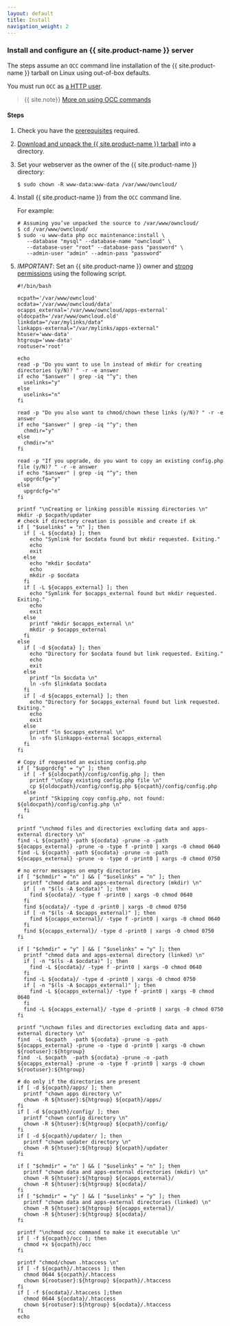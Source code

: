 ```yaml
---
layout: default
title: Install
navigation_weight: 2
---
```

### Install and configure an {{ site.product-name }} server
The steps assume an `OCC` command line installation of the {{ site.product-name }} tarball on Linux using out-of-box defaults.

You must run `OCC` as [a HTTP user](https://doc.owncloud.org/server/10.0/admin_manual/configuration/server/occ_command.html#http-user-label).
> {{ site.note}} [More on using OCC commands](https://doc.owncloud.org/server/10.0/admin_manual/configuration/server/occ_apps_command.html?highlight=occ)

#### Steps

1. Check you have the [prerequisites](https://doc.owncloud.org/server/10.0/admin_manual/installation/source_installation.html#prerequisites-label) required.

2. [Download and unpack the {{ site.product-name }} tarball](https://owncloud.org/download/#owncloud-server-tar-ball) into a directory.
3. Set your webserver as the owner of the {{ site.product-name }} directory:

    ```
    $ sudo chown -R www-data:www-data /var/www/owncloud/
    ```

4. Install {{ site.product-name }} from the `OCC` command line.

    For example:

    ```
    # Assuming you’ve unpacked the source to /var/www/owncloud/
    $ cd /var/www/owncloud/
    $ sudo -u www-data php occ maintenance:install \
       --database "mysql" --database-name "owncloud" \
       --database-user "root" --database-pass "password" \
       --admin-user "admin" --admin-pass "password"
   ```

5. *IMPORTANT*: Set an {{ site.product-name }} owner and [strong permissions](https://doc.owncloud.org/server/10.0/admin_manual/installation/source_installation.html#strong-perms-label) using the following script.

    ```
    #!/bin/bash

    ocpath='/var/www/owncloud'
    ocdata='/var/www/owncloud/data'
    ocapps_external='/var/www/owncloud/apps-external'
    oldocpath='/var/www/owncloud.old'
    linkdata="/var/mylinks/data"
    linkapps-external="/var/mylinks/apps-external"
    htuser='www-data'
    htgroup='www-data'
    rootuser='root'

    echo
    read -p "Do you want to use ln instead of mkdir for creating directories (y/N)? " -r -e answer
    if echo "$answer" | grep -iq "^y"; then
      uselinks="y"
    else
      uselinks="n"
    fi

    read -p "Do you also want to chmod/chown these links (y/N)? " -r -e answer
    if echo "$answer" | grep -iq "^y"; then
      chmdir="y"
    else
      chmdir="n"
    fi

    read -p "If you upgrade, do you want to copy an existing config.php file (y/N)? " -r -e answer
    if echo "$answer" | grep -iq "^y"; then
      upgrdcfg="y"
    else
      upgrdcfg="n"
    fi

    printf "\nCreating or linking possible missing directories \n"
    mkdir -p $ocpath/updater
    # check if directory creation is possible and create if ok
    if [ "$uselinks" = "n" ]; then
      if [ -L ${ocdata} ]; then
        echo "Symlink for $ocdata found but mkdir requested. Exiting."
        echo
        exit
      else
        echo "mkdir $ocdata"
        echo
        mkdir -p $ocdata
      fi
      if [ -L ${ocapps_external} ]; then
        echo "Symlink for $ocapps_external found but mkdir requested. Exiting."
        echo
        exit
      else
        printf "mkdir $ocapps_external \n"
        mkdir -p $ocapps_external
      fi
    else
      if [ -d ${ocdata} ]; then
        echo "Directory for $ocdata found but link requested. Exiting."
        echo
        exit
      else
        printf "ln $ocdata \n"
        ln -sfn $linkdata $ocdata
      fi
      if [ -d ${ocapps_external} ]; then
        echo "Directory for $ocapps_external found but link requested. Exiting."
        echo
        exit
      else
        printf "ln $ocapps_external \n"
        ln -sfn $linkapps-external $ocapps_external
      fi
    fi

    # Copy if requested an existing config.php
    if [ "$upgrdcfg" = "y" ]; then
      if [ -f ${oldocpath}/config/config.php ]; then
        printf "\nCopy existing config.php file \n"
        cp ${oldocpath}/config/config.php ${ocpath}/config/config.php
      else
        printf "Skipping copy config.php, not found: ${oldocpath}/config/config.php \n"
      fi
    fi

    printf "\nchmod files and directories excluding data and apps-external directory \n"
    find -L ${ocpath} -path ${ocdata} -prune -o -path ${ocapps_external} -prune -o -type f -print0 | xargs -0 chmod 0640
    find -L ${ocpath} -path ${ocdata} -prune -o -path ${ocapps_external} -prune -o -type d -print0 | xargs -0 chmod 0750

    # no error messages on empty directories
    if [ "$chmdir" = "n" ] && [ "$uselinks" = "n" ]; then
      printf "chmod data and apps-external directory (mkdir) \n"
      if [ -n "$(ls -A $ocdata)" ]; then
        find ${ocdata}/ -type f -print0 | xargs -0 chmod 0640
      fi
      find ${ocdata}/ -type d -print0 | xargs -0 chmod 0750
      if [ -n "$(ls -A $ocapps_external)" ]; then
        find ${ocapps_external}/ -type f -print0 | xargs -0 chmod 0640
      fi
      find ${ocapps_external}/ -type d -print0 | xargs -0 chmod 0750
    fi

    if [ "$chmdir" = "y" ] && [ "$uselinks" = "y" ]; then
      printf "chmod data and apps-external directory (linked) \n"
      if [ -n "$(ls -A $ocdata)" ]; then
        find -L ${ocdata}/ -type f -print0 | xargs -0 chmod 0640
      fi
      find -L ${ocdata}/ -type d -print0 | xargs -0 chmod 0750
      if [ -n "$(ls -A $ocapps_external)" ]; then
        find -L ${ocapps_external}/ -type f -print0 | xargs -0 chmod 0640
      fi
      find -L ${ocapps_external}/ -type d -print0 | xargs -0 chmod 0750
    fi

    printf "\nchown files and directories excluding data and apps-external directory \n"
    find  -L $ocpath  -path ${ocdata} -prune -o -path ${ocapps_external} -prune -o -type d -print0 | xargs -0 chown ${rootuser}:${htgroup}
    find  -L $ocpath  -path ${ocdata} -prune -o -path ${ocapps_external} -prune -o -type f -print0 | xargs -0 chown ${rootuser}:${htgroup}

    # do only if the directories are present
    if [ -d ${ocpath}/apps/ ]; then
      printf "chown apps directory \n"
      chown -R ${htuser}:${htgroup} ${ocpath}/apps/
    fi
    if [ -d ${ocpath}/config/ ]; then
      printf "chown config directory \n"
      chown -R ${htuser}:${htgroup} ${ocpath}/config/
    fi
    if [ -d ${ocpath}/updater/ ]; then
      printf "chown updater directory \n"
      chown -R ${htuser}:${htgroup} ${ocpath}/updater
    fi

    if [ "$chmdir" = "n" ] && [ "$uselinks" = "n" ]; then
      printf "chown data and apps-external directories (mkdir) \n"
      chown -R ${htuser}:${htgroup} ${ocapps_external}/
      chown -R ${htuser}:${htgroup} ${ocdata}/
    fi
    if [ "$chmdir" = "y" ] && [ "$uselinks" = "y" ]; then
      printf "chown data and apps-external directories (linked) \n"
      chown -R ${htuser}:${htgroup} ${ocapps_external}/
      chown -R ${htuser}:${htgroup} ${ocdata}/
    fi

    printf "\nchmod occ command to make it executable \n"
    if [ -f ${ocpath}/occ ]; then
      chmod +x ${ocpath}/occ
    fi

    printf "chmod/chown .htaccess \n"
    if [ -f ${ocpath}/.htaccess ]; then
      chmod 0644 ${ocpath}/.htaccess
      chown ${rootuser}:${htgroup} ${ocpath}/.htaccess
    fi
    if [ -f ${ocdata}/.htaccess ];then
      chmod 0644 ${ocdata}/.htaccess
      chown ${rootuser}:${htgroup} ${ocdata}/.htaccess
    fi
    echo
    ```
